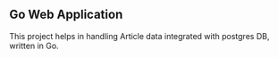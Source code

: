 ## Go Web Application
This project helps in handling Article data integrated with postgres DB, written in Go.
